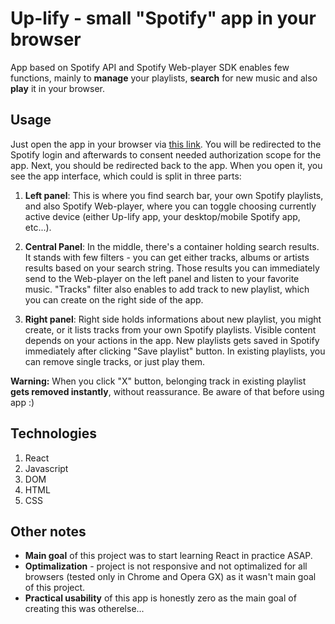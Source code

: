 # Up-lify - small "Spotify" app in your browser

App based on Spotify API and Spotify Web-player SDK enables few functions, mainly to **manage** your playlists, **search** for new music and also **play** it in your browser.

## Usage

Just open the app in your browser via [this link](https://uplify.netlify.app). You will be redirected to the Spotify login and afterwards to consent needed authorization scope for the app. Next, you should be redirected back to the app. When you open it, you see the app interface, which could is split in three parts: 

1) **Left panel**: 
This is where you find search bar, your own Spotify playlists, and also Spotify Web-player, where you can toggle choosing currently active device (either Up-lify app, your desktop/mobile Spotify app, etc...). 

2) **Central Panel**:
In the middle, there's a container holding search results. It stands with few filters - you can get either tracks, albums or artists results based on your search string. Those results you can immediately send to the Web-player on the left panel and listen to your favorite music. "Tracks" filter also enables to add track to new playlist, which you can create on the right side of the app.

3) **Right panel**:
Right side holds informations about new playlist, you might create, or it lists tracks from your own Spotify playlists. Visible content depends on your actions in the app. New playlists gets saved in Spotify immediately after clicking "Save playlist" button. In existing playlists, you can remove single tracks, or just play them.

**Warning:** When you click "X" button, belonging track in existing playlist **gets removed instantly**, without reassurance. Be aware of that before using app :)

## Technologies

1) React
2) Javascript
3) DOM
4) HTML
5) CSS


## Other notes
* **Main goal** of this project was to start learning React in practice ASAP. 
* **Optimalization** - project is not responsive and not optimalized for all browsers (tested only in Chrome and Opera GX) as it wasn't main goal of this project. 
* **Practical usability** of this app is honestly zero as the main goal of creating this was otherelse...